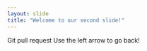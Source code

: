 ```yaml
---
layout: slide
title: "Welcome to our second slide!"
---
```

Git pull request
Use the left arrow to go back!